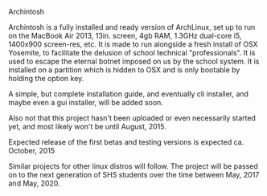 Archintosh

Archintosh is a fully installed and ready version of ArchLinux, set up to run on the MacBook Air 2013, 13in. screen, 4gb RAM, 1.3GHz dual-core i5, 1400x900 screen-res, etc.
It is made to run alongside a fresh install of OSX Yosemite, to facilitate the delusion of school technical "professionals".
It is used to escape the eternal botnet imposed on us by the school system.
It is installed on a partition which is hidden to OSX and is only bootable by holding the option key.

A simple, but complete installation guide, and eventually cli installer, and maybe even a gui installer, will be added soon.

Also not that this project hasn't been uploaded or even necessarily started yet, and most likely won't be until August, 2015.

Expected release of the first betas and testing versions is expected ca. October, 2015

Similar projects for other linux distros will follow.
The project will be passed on to the next generation of SHS students over the time between May, 2017 and May, 2020.